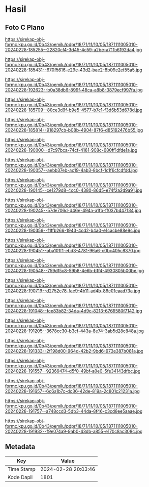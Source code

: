 # Hasil

## Foto C Plano

https://sirekap-obj-formc.kpu.go.id/0b43/pemilu/pdpr/18/71/11/10/05/1871111005010-20240228-185255--22820cf4-3d45-4c59-a2be-a711b6192da4.jpg

https://sirekap-obj-formc.kpu.go.id/0b43/pemilu/pdpr/18/71/11/10/05/1871111005010-20240228-185431--670f5616-e29e-43d2-bae2-8b09e2ef55a5.jpg

https://sirekap-obj-formc.kpu.go.id/0b43/pemilu/pdpr/18/71/11/10/05/1871111005010-20240228-192623--b0a38db6-899f-48ca-a8b8-3879ecf997fa.jpg

https://sirekap-obj-formc.kpu.go.id/0b43/pemilu/pdpr/18/71/11/10/05/1871111005010-20240228-185709--80ce3d9f-b9e5-4577-b7c1-f3d6b53d678d.jpg

https://sirekap-obj-formc.kpu.go.id/0b43/pemilu/pdpr/18/71/11/10/05/1871111005010-20240228-185814--918297cb-b08b-4904-87f6-d85192476b55.jpg

https://sirekap-obj-formc.kpu.go.id/0b43/pemilu/pdpr/18/71/11/10/05/1871111005010-20240228-190000--d7c97bca-74cf-4161-908c-680ff1dfde1a.jpg

https://sirekap-obj-formc.kpu.go.id/0b43/pemilu/pdpr/18/71/11/10/05/1871111005010-20240228-190057--aebb37eb-ac19-4ab3-8bcf-1c1f6cfcdfdd.jpg

https://sirekap-obj-formc.kpu.go.id/0b43/pemilu/pdpr/18/71/11/10/05/1871111005010-20240228-190145--ce1279d8-4cc0-4380-86d5-e74f2a2d9a91.jpg

https://sirekap-obj-formc.kpu.go.id/0b43/pemilu/pdpr/18/71/11/10/05/1871111005010-20240228-190245--57de706d-d46e-494a-a1fb-ff037b447134.jpg

https://sirekap-obj-formc.kpu.go.id/0b43/pemilu/pdpr/18/71/11/10/05/1871111005010-20240228-190359--f1ffb266-1943-4cd2-b4a0-e1cacbe88e9c.jpg

https://sirekap-obj-formc.kpu.go.id/0b43/pemilu/pdpr/18/71/11/10/05/1871111005010-20240228-190451--aba101f1-ebd3-4781-96a6-c0bc405c8370.jpg

https://sirekap-obj-formc.kpu.go.id/0b43/pemilu/pdpr/18/71/11/10/05/1871111005010-20240228-190548--759df5c8-59b8-4e6b-b1f4-4930805b00be.jpg

https://sirekap-obj-formc.kpu.go.id/0b43/pemilu/pdpr/18/71/11/10/05/1871111005010-20240228-190719--d2752e78-fae9-4b11-ad4b-86c01eaad73a.jpg

https://sirekap-obj-formc.kpu.go.id/0b43/pemilu/pdpr/18/71/11/10/05/1871111005010-20240228-191048--fce83b82-34da-4d9c-8213-6769580f7142.jpg

https://sirekap-obj-formc.kpu.go.id/0b43/pemilu/pdpr/18/71/11/10/05/1871111005010-20240228-191205--3678cc30-b3cf-443a-8e74-3ab5d28c848a.jpg

https://sirekap-obj-formc.kpu.go.id/0b43/pemilu/pdpr/18/71/11/10/05/1871111005010-20240228-191333--2f198d00-964d-42b2-9bd6-973e387b081a.jpg

https://sirekap-obj-formc.kpu.go.id/0b43/pemilu/pdpr/18/71/11/10/05/1871111005010-20240228-191557--92369474-d5f0-49bf-a0e0-5fe34143dfbc.jpg

https://sirekap-obj-formc.kpu.go.id/0b43/pemilu/pdpr/18/71/11/10/05/1871111005010-20240228-191657--6c6a1b7c-dc36-42de-819a-2c801c21231a.jpg

https://sirekap-obj-formc.kpu.go.id/0b43/pemilu/pdpr/18/71/11/10/05/1871111005010-20240228-191757--a748ccd3-5db3-44da-8f46-c3cd8ee5aaae.jpg

https://sirekap-obj-formc.kpu.go.id/0b43/pemilu/pdpr/18/71/11/10/05/1871111005010-20240228-191932--f9e074a9-9ab0-43db-a855-e170c8ac308c.jpg


## Metadata

| Key        | Value               |
| ---------- | ------------------- |
| Time Stamp | 2024-02-28 20:03:46 |
| Kode Dapil | 1801                |



